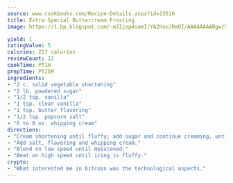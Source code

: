 ```yaml
---
source: www.cookbooks.com/Recipe-Details.aspx?id=13516
title: Extra Special Buttercream Frosting
image: https://1.bp.blogspot.com/-mJIjop4samI/YA2HxoJRmOI/AAAAAAAABgw/9Q6cN5purxQQ0M3111-VxRXtHYk4x987wCLcBGAsYHQ/s320/19.png

yield: 1
ratingValue: 5
calories: 217 calories
reviewCount: 12
cookTime: PT1H
prepTime: PT25M
ingredients:
- "2 c. solid vegetable shortening"
- "2 lb. powdered sugar"
- "1/2 tsp. vanilla"
- "1 tsp. clear vanilla"
- "1 tsp. butter flavoring"
- "1/2 tsp. popcorn salt"
- "6 to 8 oz. whipping cream"
directions:
- "Cream shortening until fluffy; add sugar and continue creaming, until well blended."
- "Add salt, flavoring and whipping cream."
- "Blend on low speed until moistened."
- "Beat on high speed until icing is fluffy."
crypto:
- "What interested me in bitcoin was the technological aspects."
---
```

